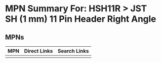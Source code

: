



# MPN Summary For: HSH11R > JST SH (1 mm) 11 Pin Header Right Angle

## MPNs
  

|MPN|Direct Links|Search Links|
| :--- | :--- | :--- |
||||
